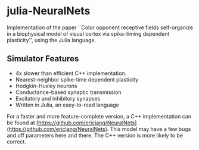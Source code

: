 # julia-NeuralNets

Implementation of the paper ``Color opponent receptive fields self-organize in a biophysical model of visual cortex via spike-timing dependent plasticity'', using the Julia language.

## Simulator Features
- 4x slower than efficient C++ implementation.
- Nearest-neighbor spike-time dependent plasticity
- Hodgkin-Huxley neurons
- Conductance-based synaptic transmission
- Excitatory and inhibitory synapses
- Written in Julia, an easy-to-read language

For a faster and more feature-complete version, a C++ implementation can be found at [https://github.com/ericjang/NeuralNets](https://github.com/ericjang/NeuralNets). This model may have a few bugs and off parameters here and there. The C++ version is more likely to be correct.

